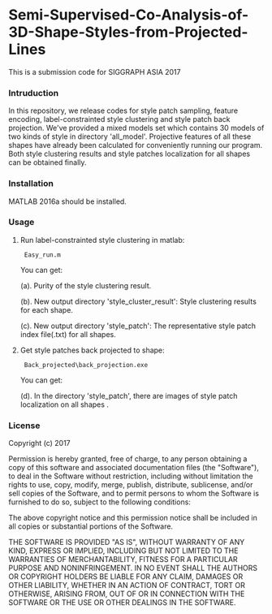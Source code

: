 # Semi-Supervised-Co-Analysis-of-3D-Shape-Styles-from-Projected-Lines
This is a submission code for SIGGRAPH ASIA 2017

### Intruduction

In this repository, we release codes for style patch sampling, feature encoding, label-constrainted style clustering and style patch back projection.
We've provided a mixed models set which contains 30 models of two kinds of style in directory 'all_model'.
Projective features of all these shapes have already been calculated for conveniently running our program.
Both style clustering results and style patches localization for all shapes can be obtained finally.

### Installation

MATLAB 2016a should be installed.

### Usage

1. Run label-constrainted style clustering in matlab:
  
        Easy_run.m
  
   You can get:
   
   (a). Purity of the style clustering result.
   
   (b). New output directory 'style_cluster_result': Style clustering results for each shape.
   
   (c). New output directory 'style_patch': The representative style patch index file(.txt) for all shapes.

2. Get style patches back projected to shape:
  
        Back_projected\back_projection.exe
  
   You can get:
   
   (d). In the directory 'style_patch', there are images of style patch localization on all shapes .

### License

Copyright (c) 2017

Permission is hereby granted, free of charge, to any person obtaining a copy
of this software and associated documentation files (the "Software"), to deal
in the Software without restriction, including without limitation the rights
to use, copy, modify, merge, publish, distribute, sublicense, and/or sell
copies of the Software, and to permit persons to whom the Software is
furnished to do so, subject to the following conditions:

The above copyright notice and this permission notice shall be included in all
copies or substantial portions of the Software.

THE SOFTWARE IS PROVIDED "AS IS", WITHOUT WARRANTY OF ANY KIND, EXPRESS OR
IMPLIED, INCLUDING BUT NOT LIMITED TO THE WARRANTIES OF MERCHANTABILITY,
FITNESS FOR A PARTICULAR PURPOSE AND NONINFRINGEMENT. IN NO EVENT SHALL THE
AUTHORS OR COPYRIGHT HOLDERS BE LIABLE FOR ANY CLAIM, DAMAGES OR OTHER
LIABILITY, WHETHER IN AN ACTION OF CONTRACT, TORT OR OTHERWISE, ARISING FROM,
OUT OF OR IN CONNECTION WITH THE SOFTWARE OR THE USE OR OTHER DEALINGS IN THE
SOFTWARE.